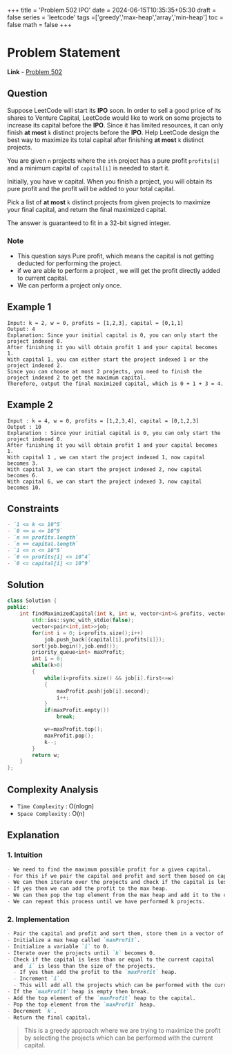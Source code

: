 +++
title = 'Problem 502 IPO'
date = 2024-06-15T10:35:35+05:30
draft = false
series = 'leetcode'
tags =['greedy','max-heap','array','min-heap']
toc = false
math = false
+++

# Problem Statement

**Link** - [Problem 502](https://leetcode.com/problems/ipo/description/)

## Question

Suppose LeetCode will start its **IPO** soon. In order to sell a good price of its shares to Venture Capital, LeetCode would like to work on some projects to increase its capital before the **IPO**. Since it has limited resources, it can only finish **at most** `k` distinct projects before the **IPO**. Help LeetCode design the best way to maximize its total capital after finishing **at most** `k` distinct projects.

You are given `n` projects where the `ith` project has a pure profit `profits[i]` and a minimum capital of `capital[i]` is needed to start it.

Initially, you have w capital. When you finish a project, you will obtain its pure profit and the profit will be added to your total capital.

Pick a list of **at most** `k` distinct projects from given projects to maximize your final capital, and return the final maximized capital.

The answer is guaranteed to fit in a 32-bit signed integer.

### Note

- This question says Pure profit, which means the capital is not getting deducted for performing the project.
- if we are able to perform a project , we will get the profit directly added to current capital.
- We can perform a project only once.

## Example 1

```text
Input: k = 2, w = 0, profits = [1,2,3], capital = [0,1,1]
Output: 4
Explanation: Since your initial capital is 0, you can only start the project indexed 0.
After finishing it you will obtain profit 1 and your capital becomes 1.
With capital 1, you can either start the project indexed 1 or the project indexed 2.
Since you can choose at most 2 projects, you need to finish the project indexed 2 to get the maximum capital.
Therefore, output the final maximized capital, which is 0 + 1 + 3 = 4.
```

## Example 2

```text
Input : k = 4, w = 0, profits = [1,2,3,4], capital = [0,1,2,3]
Output : 10
Explanation : Since your initial capital is 0, you can only start the project indexed 0.
After finishing it you will obtain profit 1 and your capital becomes 1.
With capital 1 , we can start the project indexed 1, now capital becomes 3.
With capital 3, we can start the project indexed 2, now capital becomes 6.
With capital 6, we can start the project indexed 3, now capital becomes 10.
```

## Constraints

```markdown
- `1 <= k <= 10^5`
- `0 <= w <= 10^9`
- `n == profits.length`
- `n == capital.length`
- `1 <= n <= 10^5`
- `0 <= profits[i] <= 10^4`
- `0 <= capital[i] <= 10^9`
```

## Solution

```cpp
class Solution {
public:
    int findMaximizedCapital(int k, int w, vector<int>& profits, vector<int>& capital) {
        std::ios::sync_with_stdio(false);
        vector<pair<int,int>>job;
        for(int i = 0; i<profits.size();i++)
            job.push_back({capital[i],profits[i]});
        sort(job.begin(),job.end());
        priority_queue<int> maxProfit;
        int i = 0;
        while(k>0)
        {
            while(i<profits.size() && job[i].first<=w)
            {
                maxProfit.push(job[i].second);
                i++;
            }
            if(maxProfit.empty())
                break;

            w+=maxProfit.top();
            maxProfit.pop();
            k--;
        }
        return w;
    }
};
```

## Complexity Analysis

- `Time Complexity` : O(nlogn)
- `Space Complexity` : O(n)

## Explanation

### 1. Intuition

```markdown
- We need to find the maximum possible profit for a given capital.
- For this if we pair the capital and profit and sort them based on capital.
- We can then iterate over the projects and check if the capital is less than or equal to the current capital.
- If yes then we can add the profit to the max heap.
- We can then pop the top element from the max heap and add it to the capital.
- We can repeat this process until we have performed k projects.
```

### 2. Implementation

```markdown
- Pair the capital and profit and sort them, store them in a vector of pairs called `job`.
- Initialize a max heap called `maxProfit`.
- Initialize a variable `i` to 0.
- Iterate over the projects until `k` becomes 0.
- Check if the capital is less than or equal to the current capital
  and `i` is less than the size of the projects.
  - If yes then add the profit to the `maxProfit` heap.
  - Increment `i`.
  - This will add all the projects which can be performed with the current capital.
- If the `maxProfit` heap is empty then break.
- Add the top element of the `maxProfit` heap to the capital.
- Pop the top element from the `maxProfit` heap.
- Decrement `k`.
- Return the final capital.
```

> This is a greedy approach where we are trying to maximize the profit by selecting the projects which can be performed with the current capital.
